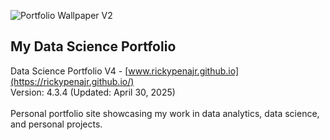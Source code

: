 ![Portfolio Wallpaper V2](https://github.com/user-attachments/assets/0e2c722e-752e-4791-b5d4-37af583ae3ca)

## My Data Science Portfolio

Data Science Portfolio V4 - [www.rickypenajr.github.io](https://rickypenajr.github.io/)
<br>
Version: 4.3.4 (Updated: April 30, 2025)
<br>
<br>
Personal portfolio site showcasing my work in data analytics, data science, and personal projects.
